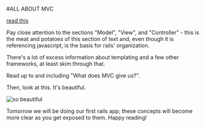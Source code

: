 #ALL ABOUT MVC

[read this](http://addyosmani.com/resources/essentialjsdesignpatterns/book/#detailmvc)

Pay close attention to the sections "Model", "View", and "Controller" - this is the meat and potatoes of this section of text and, even though it is referencing javascript, is the basis for rails' organization.

There's a lot of excess information about templating and a few other frameworks, at least skim through that.

Read up to and including "What does MVC give us?".

Then, look at this. It's beautiful.

![](https://github.com/ga-students/peach/blob/master/10.3/mvc_detailed-full.png "so beautiful")

Tomorrow we will be doing our first rails app; these concepts will become more clear as you get exposed to them. Happy reading!

